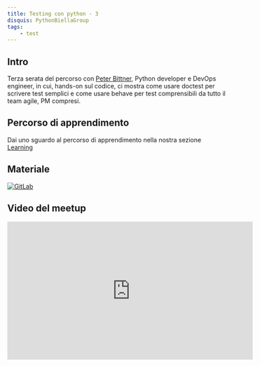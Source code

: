 ```yaml
---
title: Testing con python - 3
disquis: PythonBiellaGroup
tags:
    - test
---
```


## Intro

Terza serata del percorso con [Peter Bittner](https://www.linkedin.com/in/peterbittner/), Python developer e DevOps engineer, in cui, hands-on sul codice, ci mostra come usare doctest per scrivere test semplici e come usare behave per test comprensibili da tutto il team agile, PM compresi.

## Percorso di apprendimento

Dai uno sguardo al percorso di apprendimento nella nostra sezione [Learning](../../../learning/learning_path/pytesting/index.md)

## Materiale

[![GitLab](https://img.shields.io/badge/gitlab-%23181717.svg?style=for-the-badge&logo=gitlab&logoColor=white)](https://gitlab.com/pythonbiellagroup/testinginpython)

## Video del meetup
<iframe width="560" height="315" src="https://www.youtube.com/embed/yEGS0IlTx6o?si=BkXBYT8AOGbwfDV_" title="YouTube video player" frameborder="0" allow="accelerometer; autoplay; clipboard-write; encrypted-media; gyroscope; picture-in-picture; web-share" allowfullscreen></iframe>